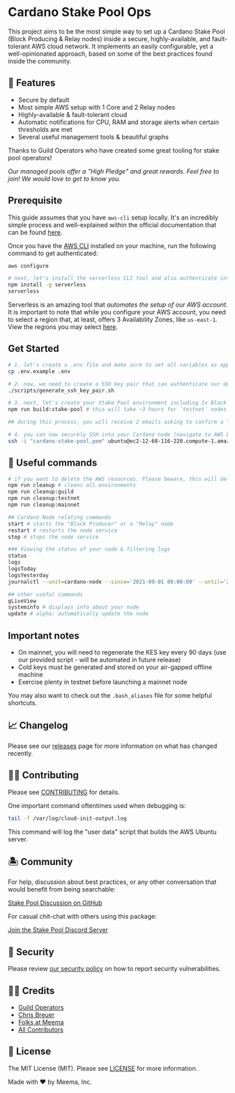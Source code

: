 # Cardano Stake Pool Ops

This project aims to be the most simple way to set up a Cardano Stake Pool (Block Producing & Relay nodes) inside a secure, highly-available, and fault-tolerant AWS cloud network. It implements an easily configurable, yet a well-opinionated approach, based on some of the best practices found inside the community.

## 🐋 Features

- Secure by default
- Most simple AWS setup with 1 Core and 2 Relay nodes
- Highly-available & fault-tolerant cloud
- Automatic notifications for CPU, RAM and storage alerts when certain thresholds are met
- Several useful management tools & beautiful graphs

Thanks to Guild Operators who have created some great tooling for stake pool operators!

_Our managed pools offer a "High Pledge" and great rewards. Feel free to join! We would love to get to know you._

## Prerequisite

This guide assumes that you have `aws-cli` setup locally. It's an incredibly simple process and well-explained within the official documentation that can be found [here](https://docs.aws.amazon.com/cli/latest/userguide/install-cliv2.html).

Once you have the [AWS CLI](https://docs.aws.amazon.com/cli/latest/userguide/install-cliv2.html) installed on your machine, run the following command to get authenticated:

```bash
aws configure

# next, let's install the serverless CLI tool and also authenticate into it
npm install -g serverless
serverless
```

Serverless is an amazing tool that _automates the setup of our AWS account._ It is important to note that while you configure your AWS account, you need to select a region that, at least, offers 3 Availability Zones, like `us-east-1`. View the regions you may select [here](./AWS_AZ_ZONES.md).

## Get Started

```bash
# 1. let's create a .env file and make sure to set all variables as appropriate
cp .env.example .env

# 2. now, we need to create a SSH key pair that can authenticate our device securely with AWS
./scripts/generate_ssh_key_pair.sh

# 3. next, let's create your Stake Pool environment including 1x Block Producer node & 2x Relay nodes
npm run build:stake-pool # this will take ~3 hours for `testnet` nodes & ~8 hours for `mainnet` nodes

## during this process, you will receive 2 emails asking to confirm a "subscription" which is required in order for you to receive "system alerts"

# 4. you can now securely SSH into your Cardano node (navigate to AWS EC2 to figure out the host and use the port defined in .env)
ssh -i "cardano-stake-pool.pem" ubuntu@ec2-12-68-116-220.compute-1.amazonaws.com -p 22
```

## 🐙 Useful commands

```bash
# if you want to delete the AWS resources. Please beware, this will delete your stake pool
npm run cleanup # cleans all environments
npm run cleanup:guild
npm run cleanup:testnet
npm run cleanup:mainnet

## Cardano Node relating commands
start # starts the "Block Producer" or a "Relay" node
restart # restarts the node service
stop # stops the node service

### Viewing the status of your node & filtering logs
status
logs
logsToday
logsYesterday
journalctl --unit=cardano-node --since='2021-09-01 00:00:00' --until='2021-09-30 12:00:00'

## other useful commands
gLiveView
systeminfo # displays info about your node
update # alpha: automatically update the node
```

## Important notes

- On mainnet, you will need to regenerate the KES key every 90 days (use our provided script - will be automated in future release)
- Cold keys must be generated and stored on your air-gapped offline machine
- Exercise plenty in testnet before launching a mainnet node

You may also want to check out the `.bash_aliases` file for some helpful shortcuts.

## 📈 Changelog

Please see our [releases](https://github.com/meemalabs/cardano-stake-pool-aws/releases) page for more information on what has changed recently.

## 💪🏼 Contributing

Please see [CONTRIBUTING](.github/CONTRIBUTING.md) for details.

One important command oftentimes used when debugging is:

```bash
tail -f /var/log/cloud-init-output.log
```

This command will log the "user data" script that builds the AWS Ubuntu server.

## 🏝 Community

For help, discussion about best practices, or any other conversation that would benefit from being searchable:

[Stake Pool Discussion on GitHub](https://github.com/meemalabs/cardano-stake-pool-aws/discussions)

For casual chit-chat with others using this package:

[Join the Stake Pool Discord Server](https://discord.meema.io)

## 🚨 Security

Please review [our security policy](https://github.com/meemalabs/cardano-stake-pool-aws/security/policy) on how to report security vulnerabilities.

## 🙏🏼 Credits

- [Guild Operators](https://github.com/cardano-community/guild-operators/)
- [Chris Breuer](https://github.com/Chris1904)
- [Folks at Meema](https://github.com/meemalabs)
- [All Contributors](../../contributors)

## 📄 License

The MIT License (MIT). Please see [LICENSE](LICENSE.md) for more information.

Made with ❤️ by Meema, Inc.
